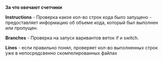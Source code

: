 **За что овечают счетчики**

**Instructions** - Проверка какое кол-во строк кода было запущено - предоставляет информацию об объеме кода, который был выполнен или пропущен.

**Branches** - Проверка на запуск варивантов веток if и switch. 

**Lines** - если правильно понял, проверяет кол-во выполненных строк уже в непосредсвенно скомпелированных файлах


